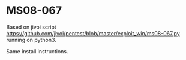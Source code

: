 # MS08-067
Based on jivoi script https://github.com/jivoi/pentest/blob/master/exploit_win/ms08-067.py running on python3.

Same install instructions.

